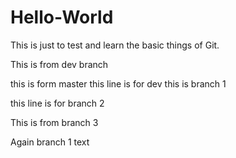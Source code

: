 # Hello-World

This is just to test and learn the basic things of Git.








This is from dev branch

this is form master
this line is for dev
this is branch 1


this line is for branch 2








This is from branch 3





Again branch 1 text

